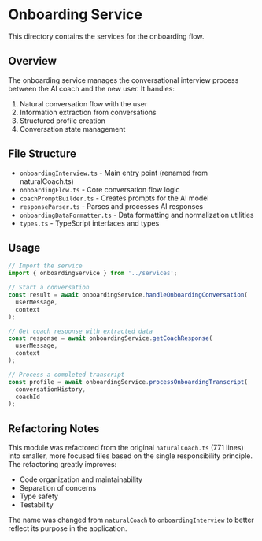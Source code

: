 # Onboarding Service

This directory contains the services for the onboarding flow.

## Overview

The onboarding service manages the conversational interview process between the AI coach and the new user. It handles:

1. Natural conversation flow with the user
2. Information extraction from conversations
3. Structured profile creation
4. Conversation state management

## File Structure

- `onboardingInterview.ts` - Main entry point (renamed from naturalCoach.ts)
- `onboardingFlow.ts` - Core conversation flow logic
- `coachPromptBuilder.ts` - Creates prompts for the AI model
- `responseParser.ts` - Parses and processes AI responses
- `onboardingDataFormatter.ts` - Data formatting and normalization utilities
- `types.ts` - TypeScript interfaces and types

## Usage

```typescript
// Import the service
import { onboardingService } from '../services';

// Start a conversation
const result = await onboardingService.handleOnboardingConversation(
  userMessage,
  context
);

// Get coach response with extracted data
const response = await onboardingService.getCoachResponse(
  userMessage,
  context
);

// Process a completed transcript
const profile = await onboardingService.processOnboardingTranscript(
  conversationHistory,
  coachId
);
```

## Refactoring Notes

This module was refactored from the original `naturalCoach.ts` (771 lines) into smaller, more focused files based on the single responsibility principle. The refactoring greatly improves:

- Code organization and maintainability
- Separation of concerns
- Type safety
- Testability

The name was changed from `naturalCoach` to `onboardingInterview` to better reflect its purpose in the application. 